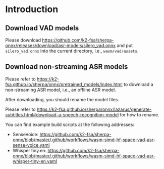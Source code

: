 # Introduction

## Download VAD models

Please download
https://github.com/k2-fsa/sherpa-onnx/releases/download/asr-models/silero_vad.onnx
and put `silero_vad.onnx` into the current directory, i.e., `wasm/vad/assets`.

## Download non-streaming ASR models

Please refer to
https://k2-fsa.github.io/sherpa/onnx/pretrained_models/index.html
to download a non-streaming ASR model, i.e., an offline ASR model.

After downloading, you should rename the model files.

Please refer to
https://k2-fsa.github.io/sherpa/onnx/lazarus/generate-subtitles.html#download-a-speech-recognition-model
for how to rename.

You can find example build scripts at the following addresses:

  - SenseVoice: https://github.com/k2-fsa/sherpa-onnx/blob/master/.github/workflows/wasm-simd-hf-space-vad-asr-sense-voice.yaml
  - Whisper tiny.en: https://github.com/k2-fsa/sherpa-onnx/blob/master/.github/workflows/wasm-simd-hf-space-vad-asr-whisper-tiny-en.yaml
